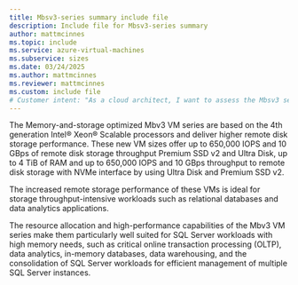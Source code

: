 ```yaml
---
title: Mbsv3-series summary include file
description: Include file for Mbsv3-series summary
author: mattmcinnes
ms.topic: include
ms.service: azure-virtual-machines
ms.subservice: sizes
ms.date: 03/24/2025
ms.author: mattmcinnes
ms.reviewer: mattmcinnes
ms.custom: include file
# Customer intent: "As a cloud architect, I want to assess the Mbsv3 series VM specifications, so that I can determine their suitability for high-memory workloads like SQL Server and data analytics applications."
---
```

The Memory-and-storage optimized Mbv3 VM series are based on the 4th generation Intel® Xeon® Scalable processors and deliver higher remote disk storage performance. These new VM sizes offer up to 650,000 IOPS and 10 GBps of remote disk storage throughput Premium SSD v2 and Ultra Disk, up to 4 TiB of RAM and up to 650,000 IOPS and 10 GBps throughput to remote disk storage with NVMe interface by using Ultra Disk and Premium SSD v2.

The increased remote storage performance of these VMs is ideal for storage throughput-intensive workloads such as relational databases and data analytics applications.

The resource allocation and high-performance capabilities of the Mbv3 VM series make them particularly well suited for SQL Server workloads with high memory needs, such as critical online transaction processing (OLTP), data analytics, in-memory databases, data warehousing, and the consolidation of SQL Server workloads for efficient management of multiple SQL Server instances.
